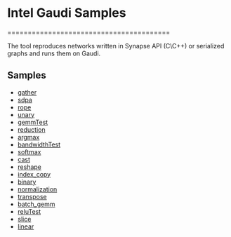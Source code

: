 # Intel Gaudi Samples
========================================

The tool reproduces networks written in Synapse API (C\C++) or serialized graphs and runs them on Gaudi.

## Samples

- [gather](./gather/README.md)
- [sdpa](./sdpa/README.md)
- [rope](./rope/README.md)
- [unary](./unary/README.md)
- [gemmTest](./gemmTest/README.md)
- [reduction](./reduction/README.md)
- [argmax](./argmax/README.md)
- [bandwidthTest](./bandwidthTest/README.md)
- [softmax](./softmax/README.md)
- [cast](./cast/README.md)
- [reshape](./reshape/README.md)
- [index_copy](./index_copy/README.md)
- [binary](./binary/README.md)
- [normalization](./normalization/README.md)
- [transpose](./transpose/README.md)
- [batch_gemm](./batch_gemm/README.md)
- [reluTest](./reluTest/README.md)
- [slice](./slice/README.md)
- [linear](./linear/README.md)
